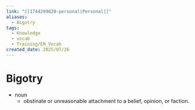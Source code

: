 ```yaml
---
link: "[[1744299820-personal|Personal]]"
aliases:
  - Bigotry
tags:
  - Knowledge
  - vocab
  - Training/EN_Vocab
created_date: 2025/07/26
---
```

# Bigotry
- noun
	- obstinate or unreasonable attachment to a belief, opinion, or faction.